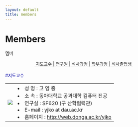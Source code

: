 ```yaml
---
layout: default
title: members
---
```

<div class="post">
	<h1 class="pageTitle">Members</h1>
	<p class="meta">멤버</p>
	<div class="linklink" style = "text-align:center;">
		<a href="#1">&nbsp;지도교수&nbsp;</a>|<a href="#2">&nbsp;연구원&nbsp;</a>|<a href="#3">&nbsp;석사과정&nbsp;</a>|<a href="#4">&nbsp;학부과정&nbsp;</a>|<a href="#5">&nbsp;석사졸업생&nbsp;</a></div>
	<br>
</div>

<div class="post">
	<a name="1"><font style = "color:#0000A5;">#지도교수</font></a>
	<table>
		<tr>
			<td class="portcol"><image src="members/images/yjko.jpg"></image></td>
			<td class="informColumn">
				<li>성  명 : 고 영 중</li>
				<li>소  속 : 동아대학교 공과대학 컴퓨터 전공</li>
				<li>연구실 : SF620 (구 산학협력관)</li>
				<li>E-mail : yjko at dau.ac.kr</li>
				<li>홈페이지 : <a href="http://web.donga.ac.kr/yjko" target="_blank">http://web.donga.ac.kr/yjko</a></li>
			</td>
		</tr>
	</table>
</div>




